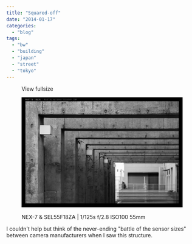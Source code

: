 ```yaml
---
title: "Squared-off"
date: "2014-01-17"
categories: 
  - "blog"
tags: 
  - "bw"
  - "building"
  - "japan"
  - "street"
  - "tokyo"
---
```


<figure>

View fullsize

![NEX-7 &amp; SEL55F18ZA | 1/125s f/2.8 ISO100 55mm](/assets/images/54691-20140112-dsc08741.jpg)

<figcaption>



NEX-7 & SEL55F18ZA | 1/125s f/2.8 ISO100 55mm





</figcaption>



</figure>

I couldn't help but think of the never-ending "battle of the sensor sizes" between camera manufacturers when I saw this structure.

